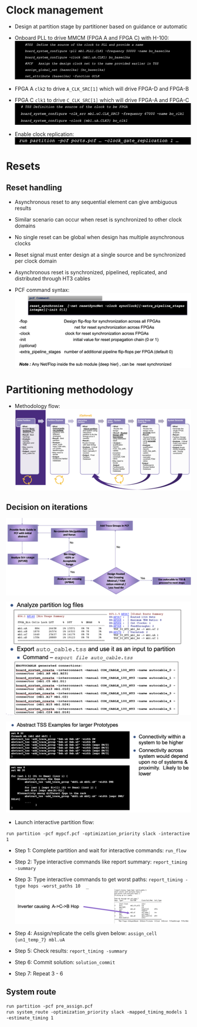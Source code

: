 # Clock management
- Design at partition stage by partitioner based on guidance or automatic

- Onboard PLL to drive MMCM (FPGA A and FPGA C) with H-100:
![](./Assets/haps-100-clock-planning-onboard-pll.png)

- FPGA A `clk2` to drive `A_CLK_SRC[1]` which will drive FPGA-D and FPGA-B
- FPGA C `clk1` to drive `C_CLK_SRC[1]` which will drive FPGA-A and FPGA-C
![](./Assets/haps-100-clock-management-clk-src.png)

- Enable clock replication:
![](./Assets/haps-100-enable-clock-replication.png)

# Resets
## Reset handling
- Asynchronous reset to any sequential element can give ambiguous results
- Similar scenario can occur when reset is synchronized to other clock domains
- No single reset can be global when design has multiple asynchronous clocks
- Reset signal must enter design at a single source and be synchronized per clock domain

- Asynchronous reset is synchronized, pipelined, replicated, and distributed through HT3 cables

- PCF command syntax: 
![](./Assets/haps-100-pcf-reset-handling-syntax.png)

# Partitioning methodology
- Methodology flow:
![](./Assets/haps-100-partitioning-methodology-flow.png)

## Decision on iterations
![](./Assets/haps-100-decision-on-iterations.png)

![](./Assets/haps-100-analyze-partition-log-iteration.png)

![](./Assets/haps-100-abstract-tss-examples.png)

- Launch interactive partition flow:
```
run partition -pcf mypcf.pcf -optimization_priority slack -interactive 1
```
- Step 1: Complete partition and wait for interactive commands: `run_flow`
- Step 2: Type interactive commands like report summary: `report_timing -summary`
- Step 3: Type interactive commands to get worst paths: `report_timing -type hops -worst_paths 10`
![](./Assets/haps-100-interactive-partition-flow.png)

- Step 4: Assign/replicate the cells given below: `assign_cell {un1_temp_7} mbl.uA`
- Step 5: Check results: `report_timing -summary`
- Step 6: Commit solution: `solution_commit`
- Step 7: Repeat 3 - 6

## System route
```
run partition -pcf pre_assign.pcf
run system_route -optimization_priority slack -mapped_timing_models 1 -estimate_timing 1
```